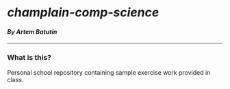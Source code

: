 # _champlain-comp-science_
#### _By Artem Batutin_
---

### What is this?

Personal school repository containing sample exercise work provided in class.
